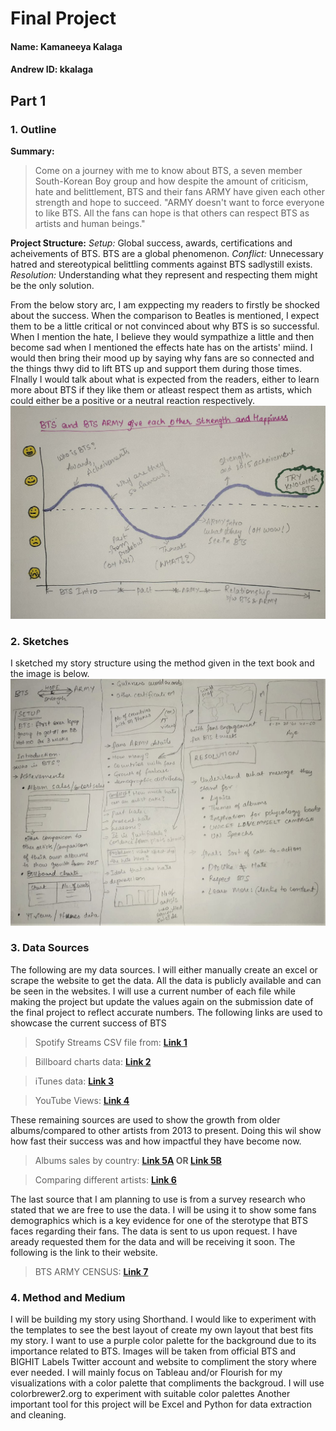 # Final Project
#### Name: Kamaneeya Kalaga
#### Andrew ID: kkalaga

## Part 1
### 1. Outline
**Summary:** 
> Come on a journey with me to know about BTS, a seven member South-Korean Boy group and how despite the amount of criticism, hate and belittlement, BTS and their fans ARMY have given each other strength and hope to succeed. "ARMY doesn't want to force everyone to like BTS. All the fans can hope is that others can respect BTS as artists and human beings."

**Project Structure:**
*Setup:* Global success, awards, certifications and acheivements of BTS. BTS are a global phenomenon.
*Conflict:* Unnecessary hatred and stereotypical belittling comments against BTS sadlystill exists.  
*Resolution:* Understanding what they represent and respecting them might be the only solution.

From the below story arc, I am exppecting my readers to firstly be shocked about the success. When the comparison to Beatles is mentioned, I expect them to be a little critical or not convinced about why BTS is so successful. When I mention the hate, I believe they would sympathize a little and then become sad when I mentioned the effects hate has on the artists' miind. I would then bring their mood up by saying why fans are so connected and the things thwy did to lift BTS up and support them during those times. FInally I would talk about what is expected from the readers, either to learn more about BTS if they like them or atleast respect them as artists, which could either be a positive or a neutral reaction respectively.
![alt text](story_arc.jpeg)

### 2. Sketches
I sketched my story structure using the method given in the text book and the image is below.
![alt text](story_sketch.jpeg)

### 3. Data Sources
The following are my data sources. I will either manually create an excel or scrape the website to get the data. All the data is publicly available and can be seen in the websites. I will use a current number of each file while making the project but update the values again on the submission date of the final project to reflect accurate numbers.
The following links are used to showcase the current success of BTS
>Spotify Streams CSV file from: **[Link 1](https://btschartdata.glitch.me/)**

>Billboard charts data: **[Link 2](https://www.billboard.com/charts)**

>iTunes data: **[Link 3](https://kworb.net/itunes/artist/bts.html)**

>YouTube Views: **[Link 4](https://kworb.net/youtube/artist/bts.html)**

These remaining sources are used to show the growth from older albums/compared to other artists from 2013 to present. Doing this wil show how fast their success was and how impactful they have become now.
>Albums sales by country: **[Link 5A](https://bts.fandom.com/wiki/Sales_and_Certifications) OR [Link 5B](https://chartmasters.org/2020/09/bts-albums-and-songs-sales/)**

>Comparing different artists: **[Link 6](http://kpop.aoimirai.net/artists.html)**

The last source that I am planning to use is from a survey research who stated that we are free to use the data. I will be using it to show some fans demographics which is a key evidence for one of the sterotype that BTS faces regarding their fans. The data is sent to us upon request. I have aready requested them for the data and will be receiving it soon. The following is the link to their website.
>BTS ARMY CENSUS: **[Link 7](https://www.btsarmycensus.com/)**

### 4. Method and Medium
I will be building my story using Shorthand. I would like to experiment with the templates to see the best layout of create my own layout that best fits my story. I want to use a purple color palette for the background due to its importance related to BTS. Images will be taken from official BTS and BIGHIT Labels Twitter account and website to compliment the story where ever needed. 
I will mainly focus on Tableau and/or Flourish for my visualizations with a color palette that compliments the backgroud. I will use colorbrewer2.org to experiment with suitable color palettes
Another important tool for this project will be Excel and Python for data extraction and cleaning.
